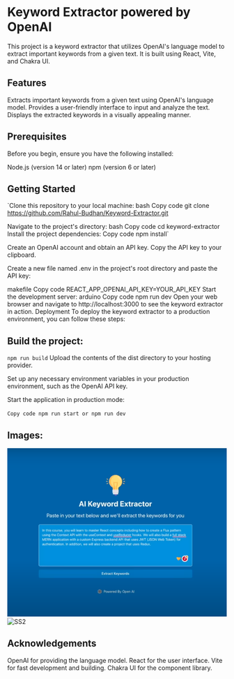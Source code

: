 # Keyword Extractor powered by OpenAI
This project is a keyword extractor that utilizes OpenAI's language model to extract important keywords from a given text. It is built using React, Vite, and Chakra UI.

## Features
Extracts important keywords from a given text using OpenAI's language model.
Provides a user-friendly interface to input and analyze the text.
Displays the extracted keywords in a visually appealing manner.
## Prerequisites
Before you begin, ensure you have the following installed:

Node.js (version 14 or later)
npm (version 6 or later)

## Getting Started
`Clone this repository to your local machine:
bash
Copy code
git clone https://github.com/Rahul-Budhan/Keyword-Extractor.git

Navigate to the project's directory:
bash
Copy code
cd keyword-extractor
Install the project dependencies:
Copy code
npm install`

Create an OpenAI account and obtain an API key. Copy the API key to your clipboard.

Create a new file named .env in the project's root directory and paste the API key:

makefile
Copy code
REACT_APP_OPENAI_API_KEY=YOUR_API_KEY
Start the development server:
arduino
Copy code
npm run dev
Open your web browser and navigate to http://localhost:3000 to see the keyword extractor in action.
Deployment
To deploy the keyword extractor to a production environment, you can follow these steps:

## Build the project:

`npm run build`
Upload the contents of the dist directory to your hosting provider.

Set up any necessary environment variables in your production environment, such as the OpenAI API key.

Start the application in production mode:

`
Copy code
npm run start or npm run dev
`
## Images:
![SS1](https://github.com/Rahul-Budhan/Keyword-Extractor/blob/main/src/assets/Screenshot%201.PNG?raw=true])
![SS2]([https://github.com/Rahul-Budhan/Keyword-Extractor/blob/main/src/assets/Screenshot%202.PNG?raw=true])

## Acknowledgements
OpenAI for providing the language model.
React for the user interface.
Vite for fast development and building.
Chakra UI for the component library.
